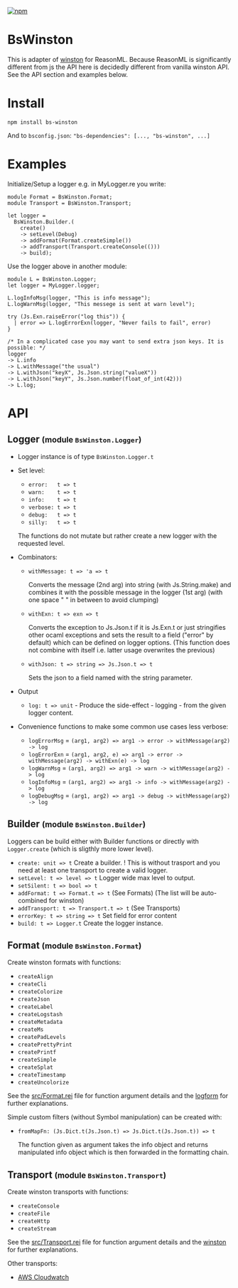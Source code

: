 [![npm](https://img.shields.io/npm/v/bs-winston.svg)](https://www.npmjs.com/package/bs-winston)

# BsWinston

This is adapter of [winston](https://github.com/winstonjs/winston) for ReasonML. Because ReasonML is significantly different from js the API here is decidedly different from vanilla winston API. See the API section and examples below.


# Install 

```
npm install bs-winston
```
And to `bsconfig.json`: `"bs-dependencies": [..., "bs-winston", ...]`


# Examples
Initialize/Setup a logger e.g. in MyLogger.re you write:
```reasonml
module Format = BsWinston.Format;
module Transport = BsWinston.Transport;

let logger =
  BsWinston.Builder.(
    create()
    -> setLevel(Debug)
    -> addFormat(Format.createSimple())
    -> addTransport(Transport.createConsole(()))
    -> build);
```

Use the logger above in another module:
```reasonml
module L = BsWinston.Logger;
let logger = MyLogger.logger;

L.logInfoMsg(logger, "This is info message");
L.logWarnMsg(logger, "This messege is sent at warn level");

try (Js.Exn.raiseError("log this")) {
  | error => L.logErrorExn(logger, "Never fails to fail", error)
}

/* In a complicated case you may want to send extra json keys. It is possible: */
logger
-> L.info
-> L.withMessage("the usual")
-> L.withJson("keyX", Js.Json.string("valueX"))
-> L.withJson("keyY", Js.Json.number(float_of_int(42)))
-> L.log;
```


# API

## Logger <small>(module `BsWinston.Logger`)</small>
- Logger instance is of type `BsWinston.Logger.t`
- Set level:
  - `error:   t => t`
  - `warn:    t => t`
  - `info:    t => t`
  - `verbose: t => t`
  - `debug:   t => t`
  - `silly:   t => t`
  
  The functions do not mutate but rather create a new logger with the requested level.
- Combinators:
  - `withMessage: t => 'a => t`
    
    Converts the message (2nd arg) into string (with Js.String.make) and combines it with the possible message in the logger (1st arg) (with one space " " in between to avoid clumping)
  - `withExn: t => exn => t`
    
    Converts the exception to Js.Json.t if it is Js.Exn.t or just stringifies other ocaml exceptions and sets the result to a field ("error" by default) which can be defined on logger options. (This function does not combine with itself i.e. latter usage overwrites the previous)
  - `withJson: t => string => Js.Json.t => t`

    Sets the json to a field named with the string parameter.
- Output
  - `log: t => unit`  - Produce the side-effect - logging - from the given logger content.
- Convenience functions to make some common use cases less verbose:
  - `logErrorMsg` = `(arg1, arg2) => arg1 -> error -> withMessage(arg2) -> log`
  - `logErrorExn` = `(arg1, arg2, e) => arg1 -> error -> withMessage(arg2) -> withExn(e) -> log`
  - `logWarnMsg`  = `(arg1, arg2) => arg1 -> warn -> withMessage(arg2) -> log`
  - `logInfoMsg`  = `(arg1, arg2) => arg1 -> info -> withMessage(arg2) -> log`
  - `logDebugMsg` = `(arg1, arg2) => arg1 -> debug -> withMessage(arg2) -> log`


## Builder <small>(module `BsWinston.Builder`)</small>

Loggers can be build either with Builder functions or directly with `Logger.create` (which is sligthly more lower level).

- `create: unit => t` Create a builder. ! This is without trasport and you need at least one transport to create a valid logger.
- `setLevel: t => level => t` Logger wide max level to output.
- `setSilent: t => bool => t`
- `addFormat: t => Format.t => t`  (See Formats) (The list will be auto-combined for winston)
- `addTransport: t => Transport.t => t` (See Transports)
- `errorKey: t => string => t` Set field for error content
- `build: t => Logger.t` Create the logger instance.

## Format <small>(module `BsWinston.Format`)</small>

Create winston formats with functions:
- `createAlign`
- `createCli`
- `createColorize`
- `createJson`
- `createLabel`
- `createLogstash`
- `createMetadata`
- `createMs`
- `createPadLevels`
- `createPrettyPrint`
- `createPrintf`
- `createSimple`
- `createSplat`
- `createTimestamp`
- `createUncolorize`

See the [src/Format.rei](https://github.com/veikkaus/bs-winston/blob/master/src/Format.rei) file for function argument details and the [logform](https://github.com/winstonjs/logform) for further explanations.

Simple custom filters (without Symbol manipulation) can be created with:
- `fromMapFn: (Js.Dict.t(Js.Json.t) => Js.Dict.t(Js.Json.t)) => t`

  The function given as argument takes the info object and returns manipulated info object which is then forwarded in the formatting chain.

## Transport <small>(module `BsWinston.Transport`)</small>

Create winston transports with functions:
- `createConsole`
- `createFile`
- `createHttp`
- `createStream`

See the [src/Transport.rei](https://github.com/veikkaus/bs-winston/blob/master/src/Transport.rei) file for function argument details and the [winston](https://github.com/winstonjs/winston/blob/master/docs/transports.md#winston-core) for further explanations.

Other transports:
- [AWS Cloudwatch](https://github.com/veikkaus/bs-winston-cloudwatch)
